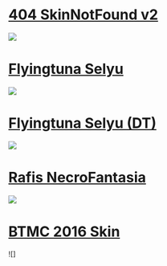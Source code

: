 # [404 SkinNotFound v2](https://joofixd.s-ul.eu/Ia93XGt5)
![](https://osu.ppy.sh/ss/13488989/a76a)

# [Flyingtuna Selyu](https://drive.google.com/file/d/1bQCTe-Qn0qSuPTUQ6NZdkDCBI-zmlX5-/view?usp=sharing)
![](https://osu.ppy.sh/ss/16471448/8eb4)

# [Flyingtuna Selyu (DT)](https://drive.google.com/file/d/12OwhD9gCCVaYvznI98Ketn_cd_HciadL/view?usp=sharing)
![](https://osu.ppy.sh/ss/16471441/397a)

# [Rafis NecroFantasia](https://drive.google.com/file/d/1kKTbf8lRGdqWnmIjzkl7Ubda1vLq6dkV/view?usp=sharing)
![](https://osu.ppy.sh/ss/16471459/51ad)

# [BTMC 2016 Skin](https://drive.google.com/file/d/1NCBIcqvq7QaLRJd3Qq2Arpg5iOMIEosE/view?usp=drivesdk)
![]
